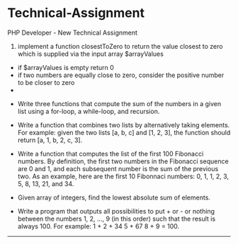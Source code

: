 # Technical-Assignment
PHP Developer - New Technical Assignment


1. implement a function closestToZero to return the value closest to zero
which is supplied via the input array $arrayValues
- if $arrayValues is empty return 0
- if two numbers are equally close to zero, consider the positive number
to be closer to zero
-


<?php
function closestToZero($arrayValues=array())
{

}


/* test code */
$input = array(7,-10,13,8,4,-7.2,-12,-3.7,3.5,-9.6,6.5,-1.7,-6.2,7);
echo "Result " . closestToZero($input);
?>



- Write three functions that compute the sum of the numbers in a given
list using a for-loop, a while-loop, and recursion.

- Write a function that combines two lists by alternatively taking
elements. For
example: given the two lists [a, b, c] and [1, 2, 3], the function should
return [a, 1, b, 2, c, 3].

- Write a function that computes the list of the first 100 Fibonacci
numbers. By definition, the first two numbers in the Fibonacci sequence
are 0 and 1, and each subsequent number is the sum of the previous two. As
an example, here are the first 10 Fibonnaci numbers: 0, 1, 1, 2, 3, 5, 8,
13, 21, and 34.

-  Given array of integers, find the lowest absolute sum of elements.

- Write a program that outputs all possibilities to put + or - or nothing
between the numbers 1, 2, ..., 9 (in this order) such that the result is
always 100. For example: 1 + 2 + 34  5 + 67  8 + 9 = 100.
-----------------------
